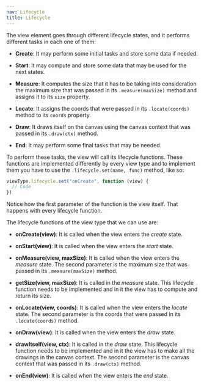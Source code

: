 ```yaml
---
nav: Lifecycle
title: Lifecycle
---
```


The view element goes through different lifecycle states, and it performs different tasks in each one of them:

- **Create**: It may perform some initial tasks and store some data if needed.

- **Start**: It may compute and store some data that may be used for the next states.

- **Measure**: It computes the size that it has to be taking into consideration the maximum size that was passed in its `.measure(maxSize)` method and assigns it to its `size` property.

- **Locate**: It assigns the coords that were passed in its `.locate(coords)` method to its `coords` property.

- **Draw**: It draws itself on the canvas using the canvas context that was passed in its `.draw(ctx)` method.

- **End**: It may perform some final tasks that may be needed.

To perform these tasks, the view will call its lifecycle functions. These functions are implemented differently by every view type and to implement them you have to use the `.lifecycle.set(name, func)` method, like so:

```javascript
viewType.lifecycle.set("onCreate", function (view) {
  // Code
})
```

Notice how the first parameter of the function is the view itself. That happens with every lifecycle function.

The lifecycle functions of the view type that we can use are:

- **onCreate(view)**: It is called when the view enters the _create_ state.

- **onStart(view)**: It is called when the view enters the _start_ state.

- **onMeasure(view, maxSize)**: It is called when the view enters the _measure_ state. The second parameter is the maximum size that was passed in its `.measure(maxSize)` method.

- **getSize(view, maxSize)**: It is called in the _measure_ state. This lifecycle function needs to be implemented and in it the view has to compute and return its size.

- **onLocate(view, coords)**: It is called when the view enters the _locate_ state. The second parameter is the coords that were passed in its `.locate(coords)` method.

- **onDraw(view)**: It is called when the view enters the _draw_ state.

- **drawItself(view, ctx)**: It is called in the _draw_ state. This lifecycle function needs to be implemented and in it the view has to make all the drawings in the canvas context. The second parameter is the canvas context that was passed in its `.draw(ctx)` method.

- **onEnd(view)**: It is called when the view enters the _end_ state.
